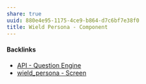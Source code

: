 ```yaml
---
share: true
uuid: 880e4e95-1175-4ce9-b864-d7c6bf7e38f0
title: Wield Persona - Component
---
```

#### Backlinks

* [API - Question Engine](/5fd78387-a5c4-4163-a464-861316fe4ba1)
* [wield_persona - Screen](/b3533689-04f1-4549-9dee-6def145cfcc2)